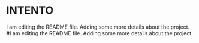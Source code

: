 
# INTENTO
I am editing the README file. Adding some more details about the project.
#I am editing the README file. Adding some more details about the project.

